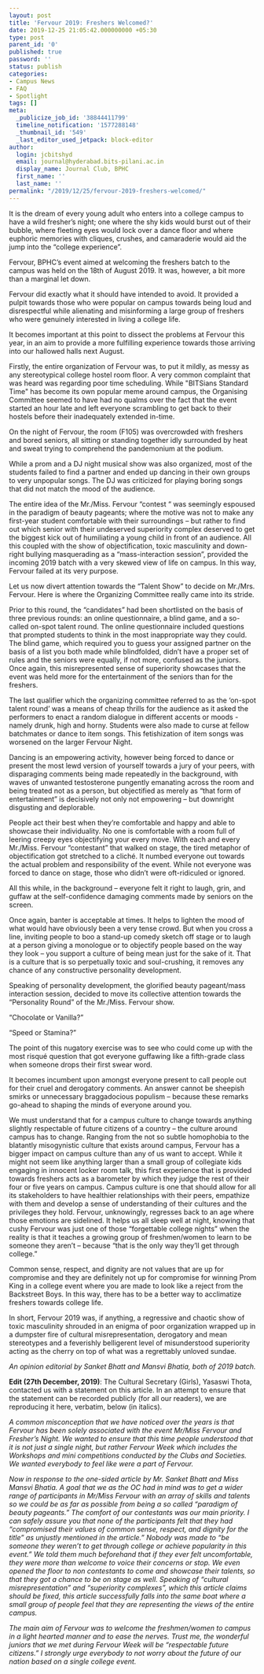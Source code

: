 ```yaml
---
layout: post
title: 'Fervour 2019: Freshers Welcomed?'
date: 2019-12-25 21:05:42.000000000 +05:30
type: post
parent_id: '0'
published: true
password: ''
status: publish
categories:
- Campus News
- FAQ
- Spotlight
tags: []
meta:
  _publicize_job_id: '38844411799'
  timeline_notification: '1577288148'
  _thumbnail_id: '549'
  _last_editor_used_jetpack: block-editor
author:
  login: jcbitshyd
  email: journal@hyderabad.bits-pilani.ac.in
  display_name: Journal Club, BPHC
  first_name: ''
  last_name: ''
permalink: "/2019/12/25/fervour-2019-freshers-welcomed/"
---
```

<p><!-- wp:paragraph --></p>
<p>It is the dream of every young adult who enters into a college campus to have a wild fresher’s night; one where the shy kids would burst out of their bubble, where fleeting eyes would lock over a dance floor and where euphoric memories with cliques, crushes, and camaraderie would aid the jump into the “college experience”.</p>
<p><!-- /wp:paragraph --></p>
<p><!-- wp:paragraph --></p>
<p>Fervour, BPHC’s event aimed at welcoming the freshers batch to the campus was held on the 18th of August 2019. It was, however, a bit more than a marginal let down.</p>
<p><!-- /wp:paragraph --></p>
<p><!-- wp:paragraph --></p>
<p>Fervour did exactly what it should have intended to avoid. It provided a pulpit towards those who were popular on campus towards being loud and disrespectful while alienating and misinforming a large group of freshers who were genuinely interested in living a college life.</p>
<p><!-- /wp:paragraph --></p>
<p><!-- wp:paragraph --></p>
<p>It becomes important at this point to dissect the problems at Fervour this year, in an aim to provide a more fulfilling experience towards those arriving into our hallowed halls next August.</p>
<p><!-- /wp:paragraph --></p>
<p><!-- wp:paragraph --></p>
<p>Firstly, the entire organization of Fervour was, to put it mildly, as messy as any stereotypical college hostel room floor. A very common complaint that was heard was regarding poor time scheduling. While "BITSians Standard Time" has become its own popular meme around campus, the Organising Committee seemed to have had no qualms over the fact that the event started an hour late and left everyone scrambling to get back to their hostels before their inadequately extended in-time.</p>
<p><!-- /wp:paragraph --></p>
<p><!-- wp:paragraph --></p>
<p>On the night of Fervour, the room (F105) was overcrowded with freshers and bored seniors, all sitting or standing together idly surrounded by heat and sweat trying to comprehend the pandemonium at the podium.</p>
<p><!-- /wp:paragraph --></p>
<p><!-- wp:paragraph --></p>
<p>While a prom and a DJ night musical show was also organized, most of the students failed to find a partner and ended up dancing in their own groups to very unpopular songs. The DJ was criticized for playing boring songs that did not match the mood of the audience.</p>
<p><!-- /wp:paragraph --></p>
<p><!-- wp:paragraph --></p>
<p>The entire idea of the Mr./Miss. Fervour “contest “ was seemingly espoused in the paradigm of beauty pageants; where the motive was not to make any first-year student comfortable with their surroundings – but rather to find out which senior with their undeserved superiority complex deserved to get the biggest kick out of humiliating a young child in front of an audience. All this coupled with the show of objectification, toxic masculinity and down-right bullying masquerading as a “mass-interaction session”, provided the incoming 2019 batch with a very skewed view of life on campus. In this way, Fervour failed at its very purpose.</p>
<p><!-- /wp:paragraph --></p>
<p><!-- wp:paragraph --></p>
<p>Let us now divert attention towards the “Talent Show” to decide on Mr./Mrs. Fervour. Here is where the Organizing Committee really came into its stride.</p>
<p><!-- /wp:paragraph --></p>
<p><!-- wp:paragraph --></p>
<p>Prior to this round, the “candidates” had been shortlisted on the basis of three previous rounds: an online questionnaire, a blind game, and a so-called on-spot talent round. The online questionnaire included questions that prompted students to think in the most inappropriate way they could. The blind game, which required you to guess your assigned partner on the basis of a list you both made while blindfolded, didn’t have a proper set of rules and the seniors were equally, if not more, confused as the juniors. Once again, this misrepresented sense of superiority showcases that the event was held more for the entertainment of the seniors than for the freshers.</p>
<p><!-- /wp:paragraph --></p>
<p><!-- wp:paragraph --></p>
<p>The last qualifier which the organizing committee referred to as the ‘on-spot talent round’ was a means of cheap thrills for the audience as it asked the performers to enact a random dialogue in different accents or moods - namely drunk, high and horny. Students were also made to curse at fellow batchmates or dance to item songs. This fetishization of item songs was worsened on the larger Fervour Night.</p>
<p><!-- /wp:paragraph --></p>
<p><!-- wp:paragraph --></p>
<p>Dancing is an empowering activity, however being forced to dance or present the most lewd version of yourself towards a jury of your peers, with disparaging comments being made repeatedly in the background, with waves of unwanted testosterone pungently emanating across the room and being treated not as a person, but objectified as merely as “that form of entertainment” is decisively not only not empowering – but downright disgusting and deplorable.&nbsp;&nbsp;</p>
<p><!-- /wp:paragraph --></p>
<p><!-- wp:paragraph --></p>
<p>People act their best when they’re comfortable and happy and able to showcase their individuality. No one is comfortable with a room full of leering creepy eyes objectifying your every move. With each and every Mr./Miss. Fervour “contestant” that walked on stage, the tired metaphor of objectification got stretched to a cliché. It numbed everyone out towards the actual problem and responsibility of the event. While not everyone was forced to dance on stage, those who didn’t were oft-ridiculed or ignored.</p>
<p><!-- /wp:paragraph --></p>
<p><!-- wp:paragraph --></p>
<p>All this while, in the background – everyone felt it right to laugh, grin, and guffaw at the self-confidence damaging comments made by seniors on the screen.</p>
<p><!-- /wp:paragraph --></p>
<p><!-- wp:paragraph --></p>
<p>Once again, banter is acceptable at times. It helps to lighten the mood of what would have obviously been a very tense crowd. But when you cross a line, inviting people to boo a stand-up comedy sketch off stage or to laugh at a person giving a monologue or to objectify people based on the way they look – you support a culture of being mean just for the sake of it. That is a culture that is so perpetually toxic and soul-crushing, it removes any chance of any constructive personality development.</p>
<p><!-- /wp:paragraph --></p>
<p><!-- wp:paragraph --></p>
<p>Speaking of personality development, the glorified beauty pageant/mass interaction session, decided to move its collective attention towards the “Personality Round” of the Mr./Miss. Fervour show.</p>
<p><!-- /wp:paragraph --></p>
<p><!-- wp:paragraph --></p>
<p>“Chocolate or Vanilla?”</p>
<p><!-- /wp:paragraph --></p>
<p><!-- wp:paragraph --></p>
<p>“Speed or Stamina?”</p>
<p><!-- /wp:paragraph --></p>
<p><!-- wp:paragraph --></p>
<p>The point of this nugatory exercise was to see who could come up with the most risqué question that got everyone guffawing like a fifth-grade class when someone drops their first swear word.</p>
<p><!-- /wp:paragraph --></p>
<p><!-- wp:paragraph --></p>
<p>It becomes incumbent upon amongst everyone present to call people out for their cruel and derogatory comments. An answer cannot be sheepish smirks or unnecessary braggadocious populism – because these remarks go-ahead to shaping the minds of everyone around you.</p>
<p><!-- /wp:paragraph --></p>
<p><!-- wp:paragraph --></p>
<p>We must understand that for a campus culture to change towards anything slightly respectable of future citizens of a country – the culture around campus has to change. Ranging from the not so subtle homophobia to the blatantly misogynistic culture that exists around campus, Fervour has a bigger impact on campus culture than any of us want to accept. While it might not seem like anything larger than a small group of collegiate kids engaging in innocent locker room talk, this first experience that is provided towards freshers acts as a barometer by which they judge the rest of their four or five years on campus. Campus culture is one that should allow for all its stakeholders to have healthier relationships with their peers, empathize with them and develop a sense of understanding of their cultures and the privileges they hold. Fervour, unknowingly, regresses back to an age where those emotions are sidelined. It helps us all sleep well at night, knowing that cushy Fervour was just one of those “forgettable college nights” when the reality is that it teaches a growing group of freshmen/women to learn to be someone they aren’t – because “that is the only way they’ll get through college.”</p>
<p><!-- /wp:paragraph --></p>
<p><!-- wp:paragraph --></p>
<p>Common sense, respect, and dignity are not values that are up for compromise and they are definitely not up for compromise for winning Prom King in a college event where you are made to look like a reject from the Backstreet Boys. In this way, there has to be a better way to acclimatize freshers towards college life.</p>
<p><!-- /wp:paragraph --></p>
<p><!-- wp:paragraph --></p>
<p>In short, Fervour 2019 was, if anything, a regressive and chaotic show of toxic masculinity shrouded in an enigma of poor organization wrapped up in a dumpster fire of cultural misrepresentation, derogatory and mean stereotypes and a feverishly belligerent level of misunderstood superiority acting as the cherry on top of what was a regrettably unloved sundae.</p>
<p><!-- /wp:paragraph --></p>
<p><!-- wp:paragraph --></p>
<p><em>An opinion editorial by Sanket Bhatt and Mansvi Bhatia, both of 2019 batch. </em></p>
<p><!-- /wp:paragraph --></p>
<p><!-- wp:paragraph --></p>
<p><strong>Edit (27th December, 2019)</strong>: The Cultural Secretary (Girls), Yasaswi Thota, contacted us with a statement on this article. In an attempt to ensure that the statement can be recorded publicly (for all our readers), we are reproducing it here, verbatim, below (in italics).</p>
<p><!-- /wp:paragraph --></p>
<p><!-- wp:paragraph --></p>
<p><em>A common misconception that we have noticed over the years is that Fervour has been solely associated with the event Mr/Miss Fervour and Fresher’s Night. We wanted to ensure that this time people understood that it is not just a single night, but rather Fervour Week which includes the Workshops and mini competitions conducted by the Clubs and Societies. We wanted everybody to feel like were a part of Fervour.</em></p>
<p><!-- /wp:paragraph --></p>
<p><!-- wp:paragraph --></p>
<p><em>Now in response to the one-sided article by Mr. Sanket Bhatt and Miss Mansvi Bhatia. A goal that we as the OC had in mind was to get a wider range of participants in Mr/Miss Fervour with an array of skills and talents so we could be as far as possible from being a so called “paradigm of beauty pageants.” The comfort of our contestants was our main priority. I can safely assure you that none of the participants felt that they had “compromised their values of common sense, respect, and dignity for the title” as unjustly mentioned in the article.” Nobody was made to “be someone they weren’t to get through college or achieve popularity in this event.” We told them much beforehand that if they ever felt uncomfortable, they were more than welcome to voice their concerns or stop. We even opened the floor to non contestants to come and showcase their talents, so that they got a chance to be on stage as well. Speaking of “cultural misrepresentation” and “superiority complexes”, which this article claims should be fixed, this article successfully falls into the same boat where a small group of people feel that they are representing the views of the entire campus.</em></p>
<p><!-- /wp:paragraph --></p>
<p><!-- wp:paragraph --></p>
<p><em>The main aim of Fervour was to welcome the freshmen/women to campus in a light hearted manner and to ease the nerves. Trust me, the wonderful juniors that we met during Fervour Week will be “respectable future citizens.” I strongly urge everybody to not worry about the future of our nation based on a single college event.</em></p>
<p><!-- /wp:paragraph --></p>
